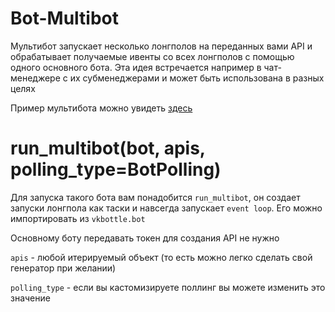 # Bot-Multibot

Мультибот запускает несколько лонгполов на переданных вами API и обрабатывает получаемые ивенты со всех лонгполов с помощью одного основного бота. Эта идея встречается например в чат-менеджере с их субменеджерами и может быть использована в разных целях

Пример мультибота можно увидеть [здесь](https://github.com/timoniq/vkbottle/blob/master/examples/high-level/multibot.py)

# run_multibot(bot, apis, polling_type=BotPolling)

Для запуска такого бота вам понадобится `run_multibot`, он создает запуски лонгпола как таски и навсегда запускает `event loop`. Его можно импортировать из `vkbottle.bot`

Основному боту передавать токен для создания API не нужно

`apis` - любой итерируемый объект (то есть можно легко сделать свой генератор при желании)

`polling_type` - если вы кастомизируете поллинг вы можете изменить это значение
